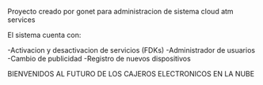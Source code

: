 Proyecto creado por gonet para administracion de sistema cloud atm services


El sistema cuenta con:

-Activacion y desactivacion de servicios (FDKs)
-Administrador de usuarios
-Cambio de publicidad 
-Registro de nuevos dispositivos

BIENVENIDOS AL FUTURO DE LOS CAJEROS ELECTRONICOS EN LA NUBE